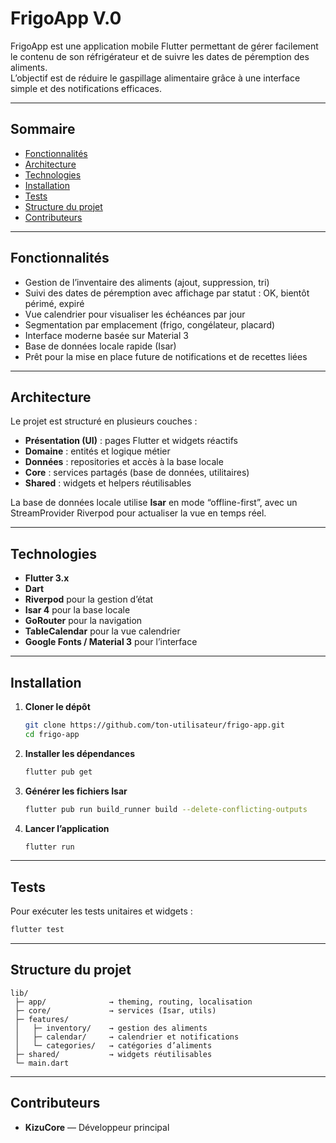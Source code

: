 # FrigoApp V.0

FrigoApp est une application mobile Flutter permettant de gérer facilement le contenu de son réfrigérateur et de suivre les dates de péremption des aliments.  
L’objectif est de réduire le gaspillage alimentaire grâce à une interface simple et des notifications efficaces.

---

## Sommaire

- [Fonctionnalités](#fonctionnalités)  
- [Architecture](#architecture)  
- [Technologies](#technologies)  
- [Installation](#installation)  
- [Tests](#tests)  
- [Structure du projet](#structure-du-projet)  
- [Contributeurs](#contributeurs)  

---

## Fonctionnalités

- Gestion de l’inventaire des aliments (ajout, suppression, tri)  
- Suivi des dates de péremption avec affichage par statut : OK, bientôt périmé, expiré  
- Vue calendrier pour visualiser les échéances par jour  
- Segmentation par emplacement (frigo, congélateur, placard)  
- Interface moderne basée sur Material 3  
- Base de données locale rapide (Isar)  
- Prêt pour la mise en place future de notifications et de recettes liées

---

## Architecture

Le projet est structuré en plusieurs couches :

- **Présentation (UI)** : pages Flutter et widgets réactifs  
- **Domaine** : entités et logique métier  
- **Données** : repositories et accès à la base locale  
- **Core** : services partagés (base de données, utilitaires)  
- **Shared** : widgets et helpers réutilisables

La base de données locale utilise **Isar** en mode “offline-first”, avec un StreamProvider Riverpod pour actualiser la vue en temps réel.

---

## Technologies

- **Flutter 3.x**  
- **Dart**  
- **Riverpod** pour la gestion d’état  
- **Isar 4** pour la base locale  
- **GoRouter** pour la navigation  
- **TableCalendar** pour la vue calendrier  
- **Google Fonts / Material 3** pour l’interface

---

## Installation

1. **Cloner le dépôt**
   ```bash
   git clone https://github.com/ton-utilisateur/frigo-app.git
   cd frigo-app
   ```

2. **Installer les dépendances**
   ```bash
   flutter pub get
   ```

3. **Générer les fichiers Isar**
   ```bash
   flutter pub run build_runner build --delete-conflicting-outputs
   ```

4. **Lancer l’application**
   ```bash
   flutter run
   ```

---

## Tests

Pour exécuter les tests unitaires et widgets :
```bash
flutter test
```

---

## Structure du projet

```
lib/
 ├─ app/              → theming, routing, localisation
 ├─ core/             → services (Isar, utils)
 ├─ features/
 │   ├─ inventory/    → gestion des aliments
 │   ├─ calendar/     → calendrier et notifications
 │   └─ categories/   → catégories d’aliments
 ├─ shared/           → widgets réutilisables
 └─ main.dart
```

---

## Contributeurs

- **KizuCore** — Développeur principal
